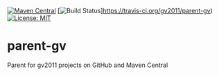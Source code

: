 [![Maven Central](https://img.shields.io/maven-central/v/com.github.gv2011/parent-gv.svg)](https://repo1.maven.org/maven2/com/github/gv2011/parent-gv/)
[![Build Status](https://travis-ci.org/gv2011/parent-gv.svg?branch=master)]https://travis-ci.org/gv2011/parent-gv)
[![License: MIT](https://img.shields.io/badge/License-MIT-green.svg)](https://opensource.org/licenses/MIT)

# parent-gv

Parent for gv2011 projects on GitHub and Maven Central
